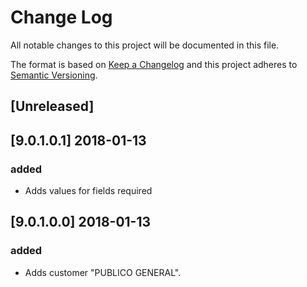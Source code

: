 # Change Log
All notable changes to this project will be documented in this file.

The format is based on [Keep a Changelog](http://keepachangelog.com/)
and this project adheres to [Semantic Versioning](http://semver.org/).

## [Unreleased]

## [9.0.1.0.1] 2018-01-13
### added
- Adds values for fields required

## [9.0.1.0.0] 2018-01-13
### added
- Adds customer "PUBLICO GENERAL".
